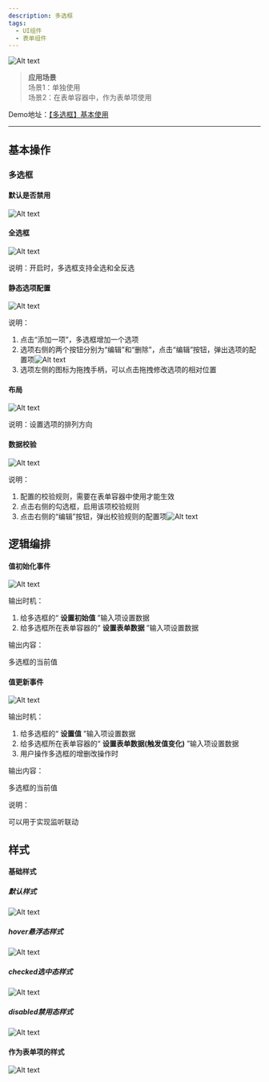 ```yaml
---
description: 多选框
tags:
  - UI组件
  - 表单组件
---
```


![Alt text](img/image.png)

> **应用场景**\
场景1：单独使用\
场景2：在表单容器中，作为表单项使用

Demo地址：[【多选框】基本使用](https://my.mybricks.world/mybricks-app-pcspa/index.html?id=470819610632261)

----

## 基本操作
### 多选框
#### 默认是否禁用

![Alt text](img/image-1.png)
#### 全选框

![Alt text](img/image-2.png)

说明：开启时，多选框支持全选和全反选
#### 静态选项配置

![Alt text](img/image-3.png)

说明：

1.  点击“添加一项”，多选框增加一个选项
2.  选项右侧的两个按钮分别为“编辑”和“删除”，点击“编辑”按钮，弹出选项的配置项![Alt text](img/image-4.png)
3.  选项左侧的图标为拖拽手柄，可以点击拖拽修改选项的相对位置
#### 布局

![Alt text](img/image-5.png)

说明：设置选项的排列方向
#### 数据校验

![Alt text](img/image-6.png)

说明：

1.  配置的校验规则，需要在表单容器中使用才能生效
2.  点击右侧的勾选框，启用该项校验规则
3.  点击右侧的“编辑”按钮，弹出校验规则的配置项![Alt text](img/image-7.png)
## 逻辑编排
#### 值初始化事件

![Alt text](img/image-8.png)

输出时机：

1.  给多选框的“ **设置初始值** ”输入项设置数据
2.  给多选框所在表单容器的“ **设置表单数据** ”输入项设置数据

输出内容：

多选框的当前值
#### 值更新事件

![Alt text](img/image-9.png)

输出时机：

1.  给多选框的“ **设置值** ”输入项设置数据
2.  给多选框所在表单容器的“ **设置表单数据(触发值变化)** ”输入项设置数据
3.  用户操作多选框的增删改操作时

输出内容：

多选框的当前值

说明：

可以用于实现监听联动
## 样式
#### 基础样式
##### 默认样式

![Alt text](img/image-10.png)
##### hover悬浮态样式

![Alt text](img/image-11.png)
##### checked选中态样式

![Alt text](img/image-12.png)
##### disabled禁用态样式

![Alt text](img/image-13.png)
#### 作为表单项的样式

![Alt text](img/image-14.png)